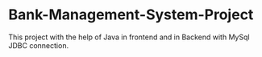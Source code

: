 # Bank-Management-System-Project
This project with the help of Java in frontend and in Backend with MySql JDBC connection.
